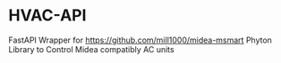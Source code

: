 # HVAC-API

FastAPI Wrapper for https://github.com/mill1000/midea-msmart Phyton Library to Control Midea compatibly AC units
